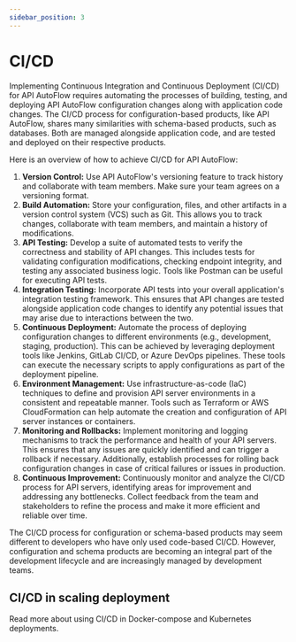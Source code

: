 ```yaml
---
sidebar_position: 3
---
```

# CI/CD

Implementing Continuous Integration and Continuous Deployment (CI/CD) for API AutoFlow requires automating the processes of building, testing, and deploying API AutoFlow configuration changes along with application code changes. The CI/CD process for configuration-based products, like API AutoFlow, shares many similarities with schema-based products, such as databases. Both are managed alongside application code, and are tested and deployed on their respective products.

Here is an overview of how to achieve CI/CD for API AutoFlow:

1. **Version Control:** Use API AutoFlow's versioning feature to track history and collaborate with team members.  Make sure your team agrees on a versioning format.
2. **Build Automation:** Store your configuration, files, and other artifacts in a version control system (VCS) such as Git. This allows you to track changes, collaborate with team members, and maintain a history of modifications.
3. **API Testing:** Develop a suite of automated tests to verify the correctness and stability of API changes. This includes tests for validating configuration modifications, checking endpoint integrity, and testing any associated business logic. Tools like Postman can be useful for executing API tests.
4. **Integration Testing:** Incorporate API tests into your overall application's integration testing framework. This ensures that API changes are tested alongside application code changes to identify any potential issues that may arise due to interactions between the two.
5. **Continuous Deployment:** Automate the process of deploying configuration changes to different environments (e.g., development, staging, production). This can be achieved by leveraging deployment tools like Jenkins, GitLab CI/CD, or Azure DevOps pipelines. These tools can execute the necessary scripts to apply configurations as part of the deployment pipeline.
6. **Environment Management:** Use infrastructure-as-code (IaC) techniques to define and provision API server environments in a consistent and repeatable manner. Tools such as Terraform or AWS CloudFormation can help automate the creation and configuration of API server instances or containers.
7. **Monitoring and Rollbacks:** Implement monitoring and logging mechanisms to track the performance and health of your API servers. This ensures that any issues are quickly identified and can trigger a rollback if necessary. Additionally, establish processes for rolling back configuration changes in case of critical failures or issues in production.
8. **Continuous Improvement:** Continuously monitor and analyze the CI/CD process for API servers, identifying areas for improvement and addressing any bottlenecks. Collect feedback from the team and stakeholders to refine the process and make it more efficient and reliable over time.

 

The CI/CD process for configuration or schema-based products may seem different to developers who have only used code-based CI/CD. However, configuration and schema products are becoming an integral part of the development lifecycle and are increasingly managed by development teams.

## CI/CD in scaling deployment

Read more about using CI/CD in Docker-compose and Kubernetes deployments.